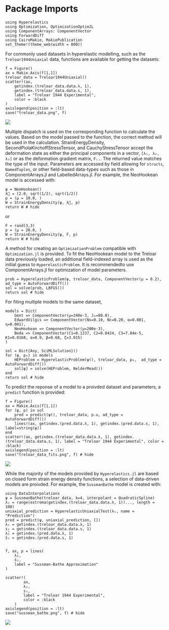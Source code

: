 # Package Imports

```@example 1
using Hyperelastics
using Optimization, OptimizationOptimJL
using ComponentArrays: ComponentVector
using ForwardDiff
using CairoMakie, MakiePublication
set_theme!(theme_web(width = 800))
```

For commonly used datasets in hyperelastic modelling, such as the `Treloar1944Uniaxial` data, functions are available for getting the datasets:

```@example 1
f = Figure()
ax = Makie.Axis(f[1,1])
treloar_data = Treloar1944Uniaxial()
scatter!(ax, 
    getindex.(treloar_data.data.λ, 1), 
    getindex.(treloar_data.data.s, 1), 
    label = "Treloar 1944 Experimental",
    color = :black
)
axislegend(position = :lt)
save("treloar_data.png", f)
```

![](treloar_data.png)

Multiple dispatch is used on the corresponding function to calculate the values. Based on the model passed to the function, the correct method will be used in the calculation. StrainEnergyDensity, SecondPiolaKirchoffStressTensor, and CauchyStressTensor accept the deformation state as either the principal components in a vector, `[λ₁, λ₂, λ₃]` or as the deformation gradient matrix, `Fᵢⱼ`. The returned value matches the type of the input. Parameters are accessed by field allowing for `structs`, `NamedTuples`, or other field-based data-types such as those in ComponentArrays.jl and LabelledArrays.jl. For example, the NeoHookean model is accessed with:

```@example 1
ψ = NeoHookean()
λ⃗ = [2.0, sqrt(1/2), sqrt(1/2)]
p = (μ = 10.0, )
W = StrainEnergyDensity(ψ, λ⃗, p)
return W # hide
```

or

```@example 1
F = rand(3,3)
p = (μ = 20.0, )
W = StrainEnergyDensity(ψ, F, p)
return W # hide
```

A method for creating an `OptimizationProblem` compatible with `Optimization.jl` is provided. To fit the NeoHookean model to the Treloar data previously loaded, an additional field-indexed array is used as the initial guess to `HyperelasticProblem`. It is recommendedto use ComponentArrays.jl for optimization of model parameters.

```@example 1
prob = HyperelasticProblem(ψ, treloar_data, ComponentVector(μ = 0.2), ad_type = AutoForwardDiff())
sol = solve(prob, LBFGS())
return sol # hide
```

For fiting multiple models to the same dataset, 

```@example 1
models = Dict(
    Gent => ComponentVector(μ=240e-3, Jₘ=80.0),
    EdwardVilgis => ComponentVector(Ns=0.10, Nc=0.20, α=0.001, η=0.001),
    NeoHookean => ComponentVector(μ=200e-3),
    Beda => ComponentVector(C1=0.1237, C2=0.0424, C3=7.84e-5, K1=0.0168, α=0.9, β=0.68, ζ=3.015)
)

sol = Dict{Any, SciMLSolution}()
for (ψ, p₀) in models
    HEProblem = HyperelasticProblem(ψ(), treloar_data, p₀,  ad_type = AutoForwardDiff())
    sol[ψ] = solve(HEProblem, NelderMead())
end
return sol # hide
```

To predict the reponse of a model to a proivded dataset and parameters, a `predict` function is provided:

```@example 1
f = Figure()
ax = Makie.Axis(f[1,1])
for (ψ, p) in sol
    pred = predict(ψ(), treloar_data, p.u, ad_type = AutoForwardDiff())
    lines!(ax, getindex.(pred.data.λ, 1), getindex.(pred.data.s, 1), label=string(ψ))
end
scatter!(ax, getindex.(treloar_data.data.λ, 1), getindex.(treloar_data.data.s, 1), label = "Treloar 1944 Experimental", color = :black)
axislegend(position = :lt)
save("treloar_data_fits.png", f) # hide
```

![](treloar_data_fits.png)

While the majority of the models provided by `Hyperelastics.jl` are based on closed form strain energy density functions, a selection of data-driven models are proivded. For example, the `SussmanBathe` model is created with:

```@example 1
using DataInterpolations
ψ = SussmanBathe(treloar_data, k=4, interpolant = QuadraticSpline)
λ₁ = range(extrema(getindex.(treloar_data.data.λ, 1))..., length = 100)
uniaxial_prediction = HyperelasticUniaxialTest(λ₁, name = "Prediction")
pred = predict(ψ, uniaxial_prediction, [])
λ₁ = getindex.(treloar_data.data.λ, 1)
s₁ = getindex.(treloar_data.data.s, 1)
λ̂₁ = getindex.(pred.data.λ, 1)
ŝ₁ = getindex.(pred.data.s, 1)


f, ax, p = lines( 
    λ̂₁, 
    ŝ₁, 
    label = "Sussman-Bathe Approximation"
)

scatter!(
        ax,
        λ₁, 
        s₁, 
        label = "Treloar 1944 Experimental",
        color = :black
    )
axislegend(position = :lt)
save("sussman_bathe.png", f) # hide
```
![](sussman_bathe.png)